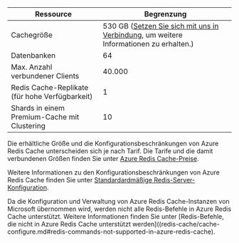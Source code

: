 | Ressource | Begrenzung |
| --- | --- |
| Cachegröße |530 GB ([Setzen Sie sich mit uns in Verbindung](mailto:wapteams@microsoft.com?subject=Redis%20Cache%20quota%20increase), um weitere Informationen zu erhalten.) |
| Datenbanken |64 |
| Max. Anzahl verbundener Clients |40\.000 |
| Redis Cache-Replikate (für hohe Verfügbarkeit) |1 |
| Shards in einem Premium-Cache mit Clustering |10 |

Die erhältliche Größe und die Konfigurationsbeschränkungen von Azure Redis Cache unterscheiden sich je nach Tarif. Die Tarife und die damit verbundenen Größen finden Sie unter [Azure Redis Cache-Preise](https://azure.microsoft.com/pricing/details/cache/).

Weitere Informationen zu den Konfigurationsbeschränkungen von Azure Redis Cache finden Sie unter [Standardardmäßige Redis-Server-Konfiguration](../articles/redis-cache/cache-configure.md#default-redis-server-configuration).

Da die Konfiguration und Verwaltung von Azure Redis Cache-Instanzen von Microsoft übernommen wird, werden nicht alle Redis-Befehle in Azure Redis Cache unterstützt. Weitere Informationen finden Sie unter [Redis-Befehle, die nicht in Azure Redis Cache unterstützt werden]((redis-cache/cache-configure.md#redis-commands-not-supported-in-azure-redis-cache).

<!---HONumber=AcomDC_0525_2016-->